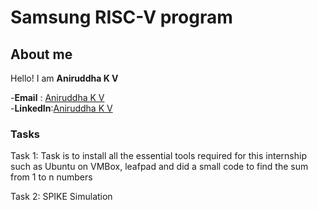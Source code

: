 # Samsung RISC-V program

## About me
Hello! I am **Aniruddha K V**

-**Email** : [Aniruddha K V](mailto:aniruddhkv89@gmail.com) <br>
-**LinkedIn**:[Aniruddha K V](https://www.linkedin.com/in/aniruddha-k-v-162b04285/)

### Tasks
Task 1: Task is to install all the essential tools required for this internship such as Ubuntu on VMBox, leafpad and did a small code to find the sum from 1 to n numbers

Task 2: SPIKE Simulation
